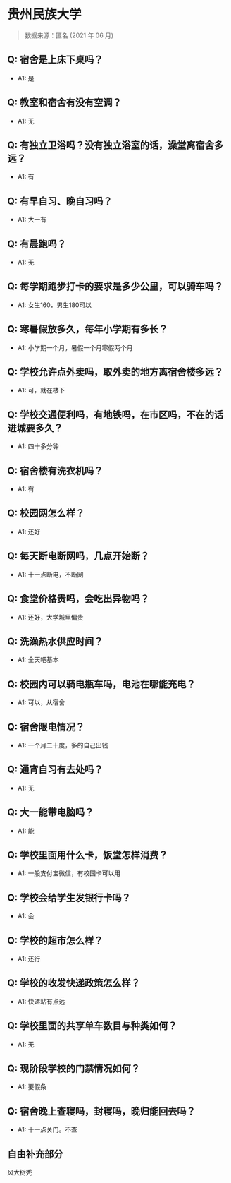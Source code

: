 # 贵州民族大学

> 数据来源：匿名 (2021 年 06 月)

## Q: 宿舍是上床下桌吗？

- A1: 是

## Q: 教室和宿舍有没有空调？

- A1: 无

## Q: 有独立卫浴吗？没有独立浴室的话，澡堂离宿舍多远？

- A1: 有

## Q: 有早自习、晚自习吗？

- A1: 大一有

## Q: 有晨跑吗？

- A1: 无

## Q: 每学期跑步打卡的要求是多少公里，可以骑车吗？

- A1: 女生160，男生180可以

## Q: 寒暑假放多久，每年小学期有多长？

- A1: 小学期一个月，暑假一个月寒假两个月

## Q: 学校允许点外卖吗，取外卖的地方离宿舍楼多远？

- A1: 可，就在楼下

## Q: 学校交通便利吗，有地铁吗，在市区吗，不在的话进城要多久？

- A1: 四十多分钟

## Q: 宿舍楼有洗衣机吗？

- A1: 有

## Q: 校园网怎么样？

- A1: 还好

## Q: 每天断电断网吗，几点开始断？

- A1: 十一点断电，不断网

## Q: 食堂价格贵吗，会吃出异物吗？

- A1: 还好，大学城里偏贵

## Q: 洗澡热水供应时间？

- A1: 全天吧基本

## Q: 校园内可以骑电瓶车吗，电池在哪能充电？

- A1: 可以，从宿舍

## Q: 宿舍限电情况？

- A1: 一个月二十度，多的自己出钱

## Q: 通宵自习有去处吗？

- A1: 无

## Q: 大一能带电脑吗？

- A1: 能

## Q: 学校里面用什么卡，饭堂怎样消费？

- A1: 一般支付宝微信，有校园卡可以用

## Q: 学校会给学生发银行卡吗？

- A1: 会

## Q: 学校的超市怎么样？

- A1: 还行

## Q: 学校的收发快递政策怎么样？

- A1: 快递站有点远

## Q: 学校里面的共享单车数目与种类如何？

- A1: 无

## Q: 现阶段学校的门禁情况如何？

- A1: 要假条

## Q: 宿舍晚上查寝吗，封寝吗，晚归能回去吗？

- A1: 十一点关门。不查

## 自由补充部分

风大树秃